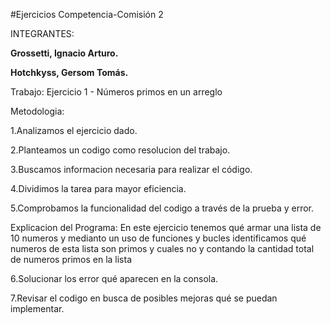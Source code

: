 #Ejercicios Competencia-Comisión 2

INTEGRANTES:

**Grossetti, Ignacio Arturo.**

**Hotchkyss, Gersom Tomás.**

Trabajo: Ejercicio 1 - Números primos en un arreglo

Metodologia:

1.Analizamos el ejercicio dado.

2.Planteamos un codigo como resolucion del trabajo.

3.Buscamos informacion necesaria para realizar el código.

4.Dividimos la tarea para mayor eficiencia.

5.Comprobamos la funcionalidad del codigo a través de la prueba y error.

Explicacion del Programa:
 En este ejercicio tenemos qué armar una lista de 10 numeros y medianto un uso de funciones y bucles identificamos qué numeros de esta lista son primos y cuales no y contando la cantidad total de numeros primos en la lista

6.Solucionar los error qué aparecen en la consola.

7.Revisar el codigo en busca de posibles mejoras qué se puedan implementar.

